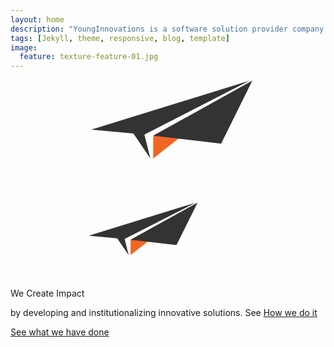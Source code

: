 ```yaml
---
layout: home
description: "YoungInnovations is a software solution provider company that works with clients from around the globe to provide innovative solutions."
tags: [Jekyll, theme, responsive, blog, template]
image:
  feature: texture-feature-01.jpg
---
```



<section class="impact-wrap">
<div class="impact-image">
<div class="impact-screen-image">
<?xml version="1.0" encoding="UTF-8" standalone="no"?>
<svg width="390px" height="188px" viewBox="0 0 390 188" version="1.1" xmlns="http://www.w3.org/2000/svg" xmlns:xlink="http://www.w3.org/1999/xlink" xmlns:sketch="http://www.bohemiancoding.com/sketch/ns">
    <!-- Generator: Sketch 3.3 (11970) - http://www.bohemiancoding.com/sketch -->
    <title>8_years_plane</title>
    <desc>Created with Sketch.</desc>
    <defs></defs>
    <g id="Page-1" stroke="none" stroke-width="1" fill="none" fill-rule="evenodd" sketch:type="MSPage">
        <g id="8_years_plane" sketch:type="MSArtboardGroup">
            <g id="Plane_innovations" sketch:type="MSLayerGroup" transform="translate(129.000000, 1.000000)">
                <g id="Group" sketch:type="MSShapeGroup">
                    <path d="M99.3265,124.964461 L99.3265,88.5612745 L257.890698,0.600490196 L99.3265,124.964461" id="Shape" fill="#F16622"></path>
                    <path d="M99.3265,88.5612745 L208.001434,101.253676 L257.890698,0.600490196 L99.3265,88.5612745 Z" id="Shape" fill="#333333"></path>
                    <path d="M94.7964434,124.964461 L85.235434,86.7279412 L253.356976,0.600490196 L0.329858491,78.7647059 L67.6454245,85.0759804 L94.7964434,124.964461" id="Shape" fill="#333333"></path>
                </g>
            </g>
            <g id="Group" sketch:type="MSLayerGroup" transform="translate(116.461044, 135.621292) rotate(25.000000) translate(-116.461044, -135.621292) translate(24.961044, 63.621292)" stroke="#FFFFFF" stroke-width="2" stroke-dasharray="2,4" stroke-linecap="round" stroke-linejoin="bevel">
                <ellipse id="Oval-1" sketch:type="MSShapeGroup" cx="27.7614265" cy="28.2909588" rx="27.4651214" ry="27.4651214"></ellipse>
                <path d="M90.2917956,98.4488722 C92.8675008,93.605913 94.3269475,88.0788937 94.3269475,82.2110023 C94.3269475,63.0854169 78.8225972,47.5810666 59.6970118,47.5810666 C40.5714265,47.5810666 25.0670761,63.0854169 25.0670761,82.2110023 C25.0670761,101.336588 40.5714265,116.840938 59.6970118,116.840938 L59.6970118,116.840938" id="Oval-1-Copy" sketch:type="MSShapeGroup"></path>
                <path d="M87.5409488,102.302633 C87.5409488,102.302633 73.3998835,127.192411 23.2776568,143.423359" id="Path-4" sketch:type="MSShapeGroup"></path>
                <path d="M60.6804752,116.724079 C60.6804752,116.724079 127.357185,111.505017 182.905396,29.0794288" id="Path-5" sketch:type="MSShapeGroup"></path>
            </g>
            <text id="years" sketch:type="MSTextLayer" transform="translate(85.500000, 133.000000) rotate(-17.000000) translate(-85.500000, -133.000000) " font-family="Bradley Hand" font-size="16" font-style="expanded" font-weight="bold" fill="#FFFFFF">
                <tspan x="66" y="137">years</tspan>
            </text>
        </g>
    </g>
</svg>
</div>
<div class="impact-mobile-image">
<?xml version="1.0" encoding="UTF-8" standalone="no"?>
<svg width="300px" height="145px" viewBox="0 0 300 145" version="1.1" xmlns="http://www.w3.org/2000/svg" xmlns:xlink="http://www.w3.org/1999/xlink" xmlns:sketch="http://www.bohemiancoding.com/sketch/ns">
    <!-- Generator: Sketch 3.3 (11970) - http://www.bohemiancoding.com/sketch -->
    <title>8_years_plane_small</title>
    <desc>Created with Sketch.</desc>
    <defs></defs>
    <g id="Page-1" stroke="none" stroke-width="1" fill="none" fill-rule="evenodd" sketch:type="MSPage">
        <g id="8_years_plane_small" sketch:type="MSArtboardGroup">
            <g id="Plane_innovations-Copy" sketch:type="MSLayerGroup" transform="translate(125.000000, 8.254054)">
                <g id="Group" sketch:type="MSShapeGroup">
                    <path d="M67.1125,84.3678981 L67.1125,59.790828 L174.250472,0.40541203 L67.1125,84.3678981" id="Shape" fill="#F16622"></path>
                    <path d="M67.1125,59.790828 L140.541509,68.3599145 L174.250472,0.40541203 L67.1125,59.790828 Z" id="Shape" fill="#333333"></path>
                    <path d="M64.0516509,84.3678981 L57.5915094,58.5530803 L171.187146,0.40541203 L0.222877358,53.1768203 L45.7063679,57.4377835 L64.0516509,84.3678981" id="Shape" fill="#333333"></path>
                </g>
            </g>
            <g id="Group-Copy" sketch:type="MSLayerGroup" transform="translate(90.078404, 98.061258) rotate(25.000000) translate(-90.078404, -98.061258) translate(4.578404, 31.061258)" stroke="#FFFFFF" stroke-width="2" stroke-dasharray="2,4" stroke-linecap="round" stroke-linejoin="bevel">
                <ellipse id="Oval-1" sketch:type="MSShapeGroup" cx="25.9210754" cy="26.3971601" rx="25.6444129" ry="25.6266043"></ellipse>
                <path d="M84.3062025,91.8586979 C86.71116,87.3399268 88.0738575,82.1828865 88.0738575,76.7077921 C88.0738575,58.8624748 73.5973163,44.3959867 55.7395978,44.3959867 C37.8818792,44.3959867 23.4053381,58.8624748 23.4053381,76.7077921 C23.4053381,94.5531095 37.8818792,109.019597 55.7395978,109.019597 L55.7395978,109.019597" id="Oval-1-Copy" sketch:type="MSShapeGroup"></path>
                <path d="M81.737714,95.4544877 C81.737714,95.4544877 68.5340834,118.678142 21.7345423,133.822589" id="Path-4" sketch:type="MSShapeGroup"></path>
                <path d="M56.6578658,108.910561 C56.6578658,108.910561 118.914466,104.040864 170.780294,27.1328498" id="Path-5" sketch:type="MSShapeGroup"></path>
            </g>
            <text id="years" sketch:type="MSTextLayer" transform="translate(59.500000, 103.000000) rotate(-17.000000) translate(-59.500000, -103.000000) " font-family="Bradley Hand" font-size="16" font-style="expanded" font-weight="bold" fill="#FFFFFF">
                <tspan x="40" y="107">years</tspan>
            </text>
        </g>
    </g>
</svg>
</div>
</div>
<div class="impact-info">
<span class="impact">We Create Impact</span>
<p>
by developing and institutionalizing innovative solutions. See <a href="{{site.url}}/ourstory">How we do it</a>
</p>
</div>
</section>

<a href="work" class="button work-btn"><span class="see-work"> See what we have done</span><span class="progress"></span></a>
